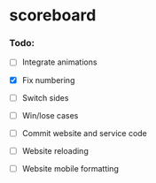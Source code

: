 # scoreboard
### Todo:
- [ ] Integrate animations
- [x] Fix numbering
- [ ] Switch sides
- [ ] Win/lose cases
- [ ] Commit website and service code
- [ ] Website reloading
- [ ] Website mobile formatting


